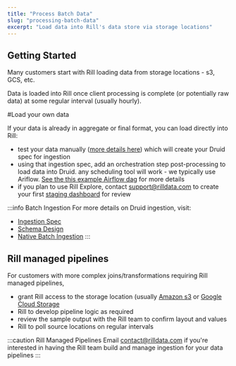 ```yaml
---
title: "Process Batch Data"
slug: "processing-batch-data"
excerpt: "Load data into Rill's data store via storage locations"
---
```


## Getting Started
Many customers start with Rill loading data from storage locations - s3, GCS, etc. 

Data is loaded into Rill once client processing is complete (or potentially raw data) at some regular interval (usually hourly). 

#Load your own data

If your data is already in aggregate or final format, you can load directly into Rill: 
  * test your data manually ([more details here](https://druid.apache.org/docs/latest/ingestion/index.html)) which will create your Druid spec for ingestion
  *  using that ingestion spec, add an orchestration step post-processing to load data into Druid. any scheduling tool will work - we typically use Ariflow. [See the this example Airflow dag](https://github.com/gorillio/airflow-druid-examples) for more details
  * if you plan to use Rill Explore, contact support@rilldata.com to create your first [staging dashboard](/getting-started) for review

:::info Batch Ingestion
For more details on Druid ingestion, visit: 
  * [Ingestion Spec](https://druid.apache.org/docs/latest/ingestion/ingestion-spec.html) 
  * [Schema Design](https://druid.apache.org/docs/latest/ingestion/schema-design.html) 
  * [Native Batch Ingestion](https://druid.apache.org/docs/latest/ingestion/native-batch.html) 
:::


## Rill managed pipelines

For customers with more complex joins/transformations requiring Rill managed pipelines, 
  * grant Rill access to the storage location (usually [Amazon s3](/aws-s3-bucket) or [Google Cloud Storage](/gcs-bucket)
  * Rill to develop pipeline logic as required
  * review the sample output with the Rill team to confirm layout and values
  * Rill to poll source locations on regular intervals

:::caution Rill Managed Pipelines
Email [contact@rilldata.com](mailto:contact@rilldata.com) if you're interested in having the Rill team build and manage ingestion for your data pipelines
:::